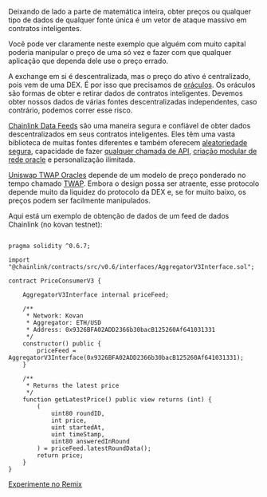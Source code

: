 Deixando de lado a parte de matemática inteira, obter preços ou qualquer tipo de dados de qualquer fonte única é um vetor de ataque massivo em contratos inteligentes.

Você pode ver claramente neste exemplo que alguém com muito capital poderia manipular o preço de uma só vez e fazer com que qualquer aplicação que dependa dele use o preço errado.

A exchange em si é descentralizada, mas o preço do ativo é centralizado, pois vem de uma DEX. É por isso que precisamos de [oráculos](https://betterprogramming.pub/what-is-a-blockchain-oracle-f5ccab8dbd72?source=friends_link&sk=d921a38466df8a9176ed8dd767d8c77d). Os oráculos são formas de obter e retirar dados de contratos inteligentes. Devemos obter nossos dados de várias fontes descentralizadas independentes, caso contrário, podemos correr esse risco.

[Chainlink Data Feeds](https://docs.chain.link/data-feeds/using-data-feeds) são uma maneira segura e confiável de obter dados descentralizados em seus contratos inteligentes. Eles têm uma vasta biblioteca de muitas fontes diferentes e também oferecem [aleatoriedade segura](https://docs.chain.link/vrf/v2/introduction), capacidade de fazer [qualquer chamada de API](https://docs.chain.link/any-api/get-request/introduction), [criação modular de rede oracle](https://docs.chain.link/architecture-overview/architecture-decentralized-model) e personalização ilimitada.

[Uniswap TWAP Oracles](https://docs.uniswap.org/contracts/v2/concepts/core-concepts/oracles) depende de um modelo de preço ponderado no tempo chamado [TWAP](https://en.wikipedia.org/wiki/Time-weighted_average_price#). Embora o design possa ser atraente, esse protocolo depende muito da liquidez do protocolo da DEX e, se for muito baixo, os preços podem ser facilmente manipulados.


Aqui está um exemplo de obtenção de dados de um feed de dados Chainlink (no kovan testnet):
```

pragma solidity ^0.6.7;

import "@chainlink/contracts/src/v0.6/interfaces/AggregatorV3Interface.sol";

contract PriceConsumerV3 {

    AggregatorV3Interface internal priceFeed;

    /**
     * Network: Kovan
     * Aggregator: ETH/USD
     * Address: 0x9326BFA02ADD2366b30bacB125260Af641031331
     */
    constructor() public {
        priceFeed = AggregatorV3Interface(0x9326BFA02ADD2366b30bacB125260Af641031331);
    }

    /**
     * Returns the latest price
     */
    function getLatestPrice() public view returns (int) {
        (
            uint80 roundID, 
            int price,
            uint startedAt,
            uint timeStamp,
            uint80 answeredInRound
        ) = priceFeed.latestRoundData();
        return price;
    }
}
```

[Experimente no Remix](https://remix.ethereum.org/#version=soljson-v0.6.7+commit.b8d736ae.js&optimize=false&evmVersion=null&gist=0c5928a00094810d2ba01fd8d1083581)